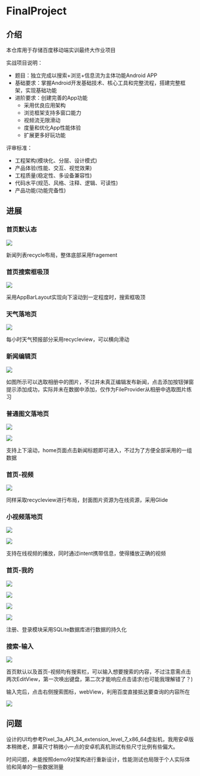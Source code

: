# FinalProject

## 介绍

本仓库用于存储百度移动端实训最终大作业项目

实战项目说明：
- 题目：独立完成以搜索+浏览+信息流为主体功能Android APP
- 基础要求：掌握Android开发基础技术、核心工具和完整流程，搭建完整框架，实现基础功能
- 进阶要求：创建完善的App功能
  - 采用优良应用架构
  - 浏览框架支持多窗口能力
  - 视频流无限滑动
  - 度量和优化App性能体验
  - 扩展更多好玩功能

评审标准：
- 工程架构(模块化、分层、设计模式)
- 产品体验(性能、交互、视觉效果)
- 工程质量(稳定性、多设备兼容性)
- 代码水平(规范、风格、注释、逻辑、可读性)
- 产品功能(功能完备性)

## 进展

### 首页默认态

![](https://git.nju.edu.cn/211250026/baiduvideo/-/raw/main/picture1.png)

新闻列表recycle布局，整体底部采用fragement

### 首页搜索框吸顶

![](https://git.nju.edu.cn/211250026/baiduvideo/-/raw/main/picture2.png)

采用AppBarLayout实现向下滚动到一定程度时，搜索框吸顶

### 天气落地页

![](https://git.nju.edu.cn/211250026/baiduvideo/-/raw/main/picture3.png)

每小时天气预报部分采用recycleview，可以横向滑动

### 新闻编辑页

![](https://git.nju.edu.cn/211250026/baiduvideo/-/raw/main/picture4.png)

如图所示可以选取相册中的图片，不过并未真正编辑发布新闻，点击添加按钮弹窗提示添加成功，实际并未在数据中添加，仅作为FileProvider从相册中选取图片练习

### 普通图文落地页

![](https://git.nju.edu.cn/211250026/baiduvideo/-/raw/main/picture5.png)


![](https://git.nju.edu.cn/211250026/baiduvideo/-/raw/main/picture6.png)


支持上下滚动，home页面点击新闻标题即可进入，不过为了方便全部采用的一组数据

### 首页-视频

![](https://git.nju.edu.cn/211250026/baiduvideo/-/raw/main/picture7.png)

同样采取recycleview进行布局，封面图片资源为在线资源，采用Glide

### 小视频落地页

![](https://git.nju.edu.cn/211250026/baiduvideo/-/raw/main/picture8.png)

![](https://git.nju.edu.cn/211250026/baiduvideo/-/raw/main/picture9.png)


支持在线视频的播放，同时通过intent携带信息，使得播放正确的视频

### 首页-我的

![](https://git.nju.edu.cn/211250026/baiduvideo/-/raw/main/picture10.png)

![](https://git.nju.edu.cn/211250026/baiduvideo/-/raw/main/picture11.png)

![](https://git.nju.edu.cn/211250026/baiduvideo/-/raw/main/picture12.png)

![](https://git.nju.edu.cn/211250026/baiduvideo/-/raw/main/picture13.png)


注册、登录模块采用SQLite数据库进行数据的持久化

### 搜索-输入

![](https://git.nju.edu.cn/211250026/baiduvideo/-/raw/main/picture14.png)

首页默认以及首页-视频均有搜索栏，可以输入想要搜索的内容，不过注意需点击两次EditView，第一次唤出键盘，第二次才能响应点击请求(也可能我理解错了？)

输入完后，点击右侧搜索图标，webView，利用百度直接抵达要查询的内容所在

![](https://git.nju.edu.cn/211250026/baiduvideo/-/raw/main/picture15.png)


## 问题

设计的UI均参考Pixel_3a_API_34_extension_level_7_x86_64虚拟机，我用安卓版本稍微老，屏幕尺寸稍微小一点的安卓机真机测试有些尺寸比例有些偏大。

时间问题，未能按照demo9对架构进行重新设计，性能测试也局限于个人实际体验和简单的一些数据测量
